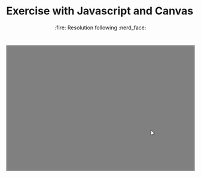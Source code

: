 # Exercise with Javascript and Canvas

 <p align="center"> 
 :fire: Resolution following :nerd_face:
</p>

 <h1 align="center">
  <img alt="desenhaCirculo" title="#desenhaCirculo" src="./img/desenhaCirculo.gif" />
</h1>